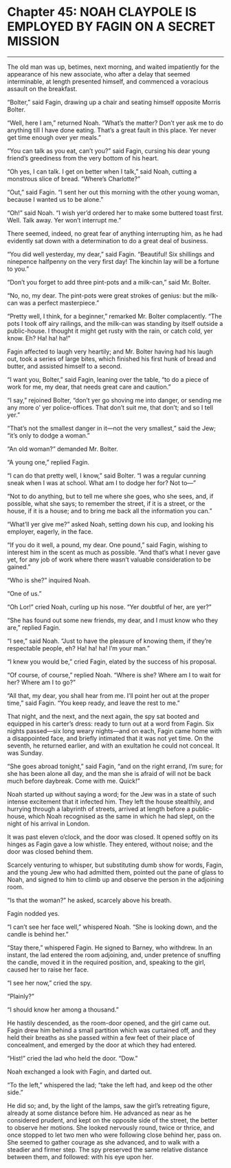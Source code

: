 # Chapter 45: NOAH CLAYPOLE IS EMPLOYED BY FAGIN ON A SECRET MISSION
---------------------------------------------------------------------

The old man was up, betimes, next morning, and waited impatiently for the appearance of his new associate, who after a delay that seemed interminable, at length presented himself, and commenced a voracious assault on the breakfast.

“Bolter,” said Fagin, drawing up a chair and seating himself opposite Morris Bolter.

“Well, here I am,” returned Noah. “What’s the matter? Don’t yer ask me to do anything till I have done eating. That’s a great fault in this place. Yer never get time enough over yer meals.”

“You can talk as you eat, can’t you?” said Fagin, cursing his dear young friend’s greediness from the very bottom of his heart.

“Oh yes, I can talk. I get on better when I talk,” said Noah, cutting a monstrous slice of bread. “Where’s Charlotte?”

“Out,” said Fagin. “I sent her out this morning with the other young woman, because I wanted us to be alone.”

“Oh!” said Noah. “I wish yer’d ordered her to make some buttered toast first. Well. Talk away. Yer won’t interrupt me.”

There seemed, indeed, no great fear of anything interrupting him, as he had evidently sat down with a determination to do a great deal of business.

“You did well yesterday, my dear,” said Fagin. “Beautiful! Six shillings and ninepence halfpenny on the very first day! The kinchin lay will be a fortune to you.”

“Don’t you forget to add three pint-pots and a milk-can,” said Mr. Bolter.

“No, no, my dear. The pint-pots were great strokes of genius: but the milk-can was a perfect masterpiece.”

“Pretty well, I think, for a beginner,” remarked Mr. Bolter complacently. “The pots I took off airy railings, and the milk-can was standing by itself outside a public-house. I thought it might get rusty with the rain, or catch cold, yer know. Eh? Ha! ha! ha!”

Fagin affected to laugh very heartily; and Mr. Bolter having had his laugh out, took a series of large bites, which finished his first hunk of bread and butter, and assisted himself to a second.

“I want you, Bolter,” said Fagin, leaning over the table, “to do a piece of work for me, my dear, that needs great care and caution.”

“I say,” rejoined Bolter, “don’t yer go shoving me into danger, or sending me any more o’ yer police-offices. That don’t suit me, that don’t; and so I tell yer.”

“That’s not the smallest danger in it—not the very smallest,” said the Jew; “it’s only to dodge a woman.”

“An old woman?” demanded Mr. Bolter.

“A young one,” replied Fagin.

“I can do that pretty well, I know,” said Bolter. “I was a regular cunning sneak when I was at school. What am I to dodge her for? Not to—”

“Not to do anything, but to tell me where she goes, who she sees, and, if possible, what she says; to remember the street, if it is a street, or the house, if it is a house; and to bring me back all the information you can.”

“What’ll yer give me?” asked Noah, setting down his cup, and looking his employer, eagerly, in the face.

“If you do it well, a pound, my dear. One pound,” said Fagin, wishing to interest him in the scent as much as possible. “And that’s what I never gave yet, for any job of work where there wasn’t valuable consideration to be gained.”

“Who is she?” inquired Noah.

“One of us.”

“Oh Lor!” cried Noah, curling up his nose. “Yer doubtful of her, are yer?”

“She has found out some new friends, my dear, and I must know who they are,” replied Fagin.

“I see,” said Noah. “Just to have the pleasure of knowing them, if they’re respectable people, eh? Ha! ha! ha! I’m your man.”

“I knew you would be,” cried Fagin, elated by the success of his proposal.

“Of course, of course,” replied Noah. “Where is she? Where am I to wait for her? Where am I to go?”

“All that, my dear, you shall hear from me. I’ll point her out at the proper time,” said Fagin. “You keep ready, and leave the rest to me.”

That night, and the next, and the next again, the spy sat booted and equipped in his carter’s dress: ready to turn out at a word from Fagin. Six nights passed—six long weary nights—and on each, Fagin came home with a disappointed face, and briefly intimated that it was not yet time. On the seventh, he returned earlier, and with an exultation he could not conceal. It was Sunday.

“She goes abroad tonight,” said Fagin, “and on the right errand, I’m sure; for she has been alone all day, and the man she is afraid of will not be back much before daybreak. Come with me. Quick!”

Noah started up without saying a word; for the Jew was in a state of such intense excitement that it infected him. They left the house stealthily, and hurrying through a labyrinth of streets, arrived at length before a public-house, which Noah recognised as the same in which he had slept, on the night of his arrival in London.

It was past eleven o’clock, and the door was closed. It opened softly on its hinges as Fagin gave a low whistle. They entered, without noise; and the door was closed behind them.

Scarcely venturing to whisper, but substituting dumb show for words, Fagin, and the young Jew who had admitted them, pointed out the pane of glass to Noah, and signed to him to climb up and observe the person in the adjoining room.

“Is that the woman?” he asked, scarcely above his breath.

Fagin nodded yes.

“I can’t see her face well,” whispered Noah. “She is looking down, and the candle is behind her.”

“Stay there,” whispered Fagin. He signed to Barney, who withdrew. In an instant, the lad entered the room adjoining, and, under pretence of snuffing the candle, moved it in the required position, and, speaking to the girl, caused her to raise her face.

“I see her now,” cried the spy.

“Plainly?”

“I should know her among a thousand.”

He hastily descended, as the room-door opened, and the girl came out. Fagin drew him behind a small partition which was curtained off, and they held their breaths as she passed within a few feet of their place of concealment, and emerged by the door at which they had entered.

“Hist!” cried the lad who held the door. “Dow.”

Noah exchanged a look with Fagin, and darted out.

“To the left,” whispered the lad; “take the left had, and keep od the other side.”

He did so; and, by the light of the lamps, saw the girl’s retreating figure, already at some distance before him. He advanced as near as he considered prudent, and kept on the opposite side of the street, the better to observe her motions. She looked nervously round, twice or thrice, and once stopped to let two men who were following close behind her, pass on. She seemed to gather courage as she advanced, and to walk with a steadier and firmer step. The spy preserved the same relative distance between them, and followed: with his eye upon her.

